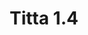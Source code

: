 ---
title: Titta 1.4
date: 
draft: false

# descripcion
description : Argolla de plata simple cierre italiano

materials: Plata 925

color: Plateado

dimensions: 1,4cm diam

code: 01-11-0481

type: "Aros"

categories: []

price: $870,00

# Images
# first image will be shown in the product page
images:
  # - image: "images/path_to_image"
  # La ubicacion de las imagenes es imagenes/Aros/Aros.Argollas/01-11-0481-titta-1.4
  - image: "./images/aros/argollas/01-11-0481_a.JPG"
---